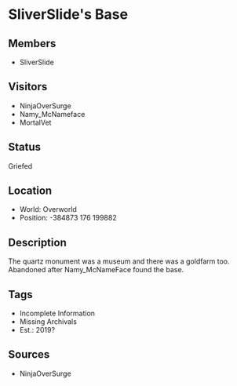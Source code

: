 # SliverSlide's Base

## Members
- SliverSlide

## Visitors
- NinjaOverSurge
- Namy\_McNameface
- MortalVet

## Status
Griefed

## Location
- World: Overworld
- Position: -384873 176 199882

## Description
The quartz monument was a museum and there was a goldfarm too. Abandoned after Namy_McNameFace found the base.

## Tags
- Incomplete Information
- Missing Archivals
- Est.: 2019?

## Sources
- NinjaOverSurge